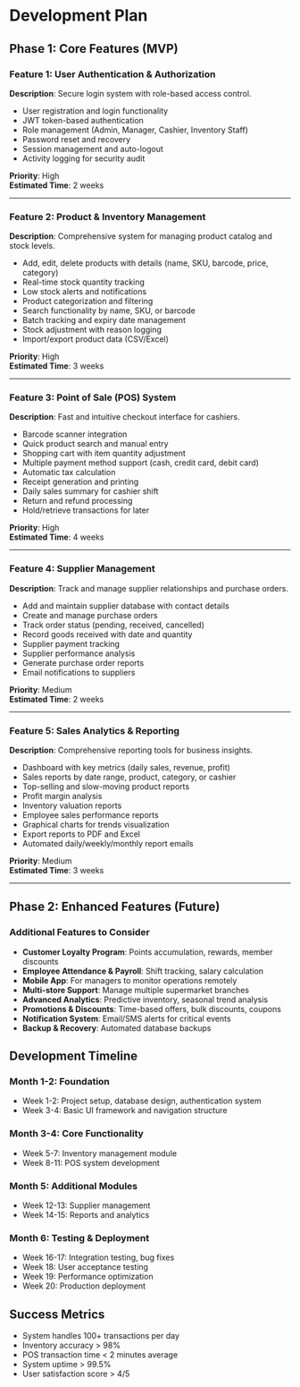# Development Plan

## Phase 1: Core Features (MVP)

### Feature 1: User Authentication & Authorization
**Description**: Secure login system with role-based access control.
- User registration and login functionality
- JWT token-based authentication
- Role management (Admin, Manager, Cashier, Inventory Staff)
- Password reset and recovery
- Session management and auto-logout
- Activity logging for security audit

**Priority**: High  
**Estimated Time**: 2 weeks

---

### Feature 2: Product & Inventory Management
**Description**: Comprehensive system for managing product catalog and stock levels.
- Add, edit, delete products with details (name, SKU, barcode, price, category)
- Real-time stock quantity tracking
- Low stock alerts and notifications
- Product categorization and filtering
- Search functionality by name, SKU, or barcode
- Batch tracking and expiry date management
- Stock adjustment with reason logging
- Import/export product data (CSV/Excel)

**Priority**: High  
**Estimated Time**: 3 weeks

---

### Feature 3: Point of Sale (POS) System
**Description**: Fast and intuitive checkout interface for cashiers.
- Barcode scanner integration
- Quick product search and manual entry
- Shopping cart with item quantity adjustment
- Multiple payment method support (cash, credit card, debit card)
- Automatic tax calculation
- Receipt generation and printing
- Daily sales summary for cashier shift
- Return and refund processing
- Hold/retrieve transactions for later

**Priority**: High  
**Estimated Time**: 4 weeks

---

### Feature 4: Supplier Management
**Description**: Track and manage supplier relationships and purchase orders.
- Add and maintain supplier database with contact details
- Create and manage purchase orders
- Track order status (pending, received, cancelled)
- Record goods received with date and quantity
- Supplier payment tracking
- Supplier performance analysis
- Generate purchase order reports
- Email notifications to suppliers

**Priority**: Medium  
**Estimated Time**: 2 weeks

---

### Feature 5: Sales Analytics & Reporting
**Description**: Comprehensive reporting tools for business insights.
- Dashboard with key metrics (daily sales, revenue, profit)
- Sales reports by date range, product, category, or cashier
- Top-selling and slow-moving product reports
- Profit margin analysis
- Inventory valuation reports
- Employee sales performance reports
- Graphical charts for trends visualization
- Export reports to PDF and Excel
- Automated daily/weekly/monthly report emails

**Priority**: Medium  
**Estimated Time**: 3 weeks

---

## Phase 2: Enhanced Features (Future)

### Additional Features to Consider
- **Customer Loyalty Program**: Points accumulation, rewards, member discounts
- **Employee Attendance & Payroll**: Shift tracking, salary calculation
- **Mobile App**: For managers to monitor operations remotely
- **Multi-store Support**: Manage multiple supermarket branches
- **Advanced Analytics**: Predictive inventory, seasonal trend analysis
- **Promotions & Discounts**: Time-based offers, bulk discounts, coupons
- **Notification System**: Email/SMS alerts for critical events
- **Backup & Recovery**: Automated database backups

## Development Timeline

### Month 1-2: Foundation
- Week 1-2: Project setup, database design, authentication system
- Week 3-4: Basic UI framework and navigation structure

### Month 3-4: Core Functionality
- Week 5-7: Inventory management module
- Week 8-11: POS system development

### Month 5: Additional Modules
- Week 12-13: Supplier management
- Week 14-15: Reports and analytics

### Month 6: Testing & Deployment
- Week 16-17: Integration testing, bug fixes
- Week 18: User acceptance testing
- Week 19: Performance optimization
- Week 20: Production deployment

## Success Metrics
- System handles 100+ transactions per day
- Inventory accuracy > 98%
- POS transaction time < 2 minutes average
- System uptime > 99.5%
- User satisfaction score > 4/5
